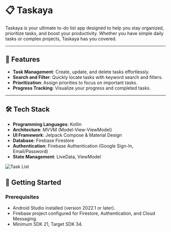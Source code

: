 # 📋 Taskaya

Taskaya is your ultimate to-do list app designed to help you stay organized, prioritize tasks, and boost your productivity. Whether you have simple daily tasks or complex projects, Taskaya has you covered.

---

## 📱 Features

- **Task Management**: Create, update, and delete tasks effortlessly.
- **Search and Filter**: Quickly locate tasks with keyword search and filters.
- **Prioritization**: Assign priorities to focus on important tasks.
- **Progress Tracking**: Visualize your progress and completed tasks.

---

## 🛠️ Tech Stack

- **Programming Languages**: Kotlin
- **Architecture**: MVVM (Model-View-ViewModel)
- **UI Framework**: Jetpack Compose & Material Design
- **Database**: Firebase Firestore
- **Authentication**: Firebase Authentication (Google Sign-In, Email/Password)
- **State Management**: LiveData, ViewModel

![Task List](https://imgur.com/a/kaKQ81m)

## 🚀 Getting Started

### Prerequisites
- Android Studio installed (version 2022.1 or later).
- Firebase project configured for Firestore, Authentication, and Cloud Messaging.
- Minimum SDK 21, Target SDK 34.
